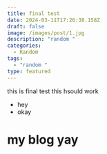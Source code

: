 ```yaml
---
title: final test
date: 2024-03-11T17:26:38.158Z
draft: false
image: /images/post/1.jpg
description: "random "
categories:
  - Random
tags:
  - "random "
type: featured
---
```

this is final test this hsould work

* hey
* okay

# my blog yay

